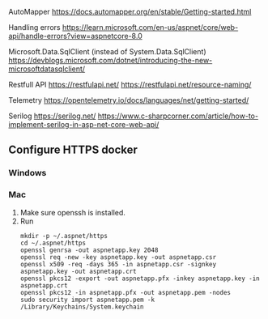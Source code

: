 ﻿
AutoMapper
https://docs.automapper.org/en/stable/Getting-started.html

Handling errors
https://learn.microsoft.com/en-us/aspnet/core/web-api/handle-errors?view=aspnetcore-8.0

Microsoft.Data.SqlClient (instead of System.Data.SqlClient)
https://devblogs.microsoft.com/dotnet/introducing-the-new-microsoftdatasqlclient/

Restfull API
https://restfulapi.net/
https://restfulapi.net/resource-naming/

Telemetry
https://opentelemetry.io/docs/languages/net/getting-started/

Serilog
https://serilog.net/
https://www.c-sharpcorner.com/article/how-to-implement-serilog-in-asp-net-core-web-api/

## Configure HTTPS docker

### Windows

### Mac

1. Make sure openssh is installed.
2. Run
    ```
   mkdir -p ~/.aspnet/https
   cd ~/.aspnet/https
   openssl genrsa -out aspnetapp.key 2048
   openssl req -new -key aspnetapp.key -out aspnetapp.csr
   openssl x509 -req -days 365 -in aspnetapp.csr -signkey aspnetapp.key -out aspnetapp.crt
   openssl pkcs12 -export -out aspnetapp.pfx -inkey aspnetapp.key -in aspnetapp.crt
   openssl pkcs12 -in aspnetapp.pfx -out aspnetapp.pem -nodes
   sudo security import aspnetapp.pem -k /Library/Keychains/System.keychain
    ```